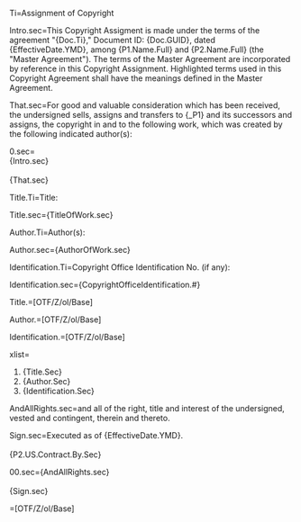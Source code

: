 Ti=Assignment of Copyright

Intro.sec=This Copyright Assigment is made under the terms of the agreement "{Doc.Ti}," Document ID: {Doc.GUID}, dated {EffectiveDate.YMD}, among {P1.Name.Full} and {P2.Name.Full} (the "Master Agreement").  The terms of the Master Agreement are incorporated by reference in this Copyright Assignment.  Highlighted terms used in this Copyright Agreement shall have the meanings defined in the Master Agreement.


That.sec=For good and valuable consideration which has been received, the undersigned sells, assigns and transfers to {_P1} and its successors and assigns, the copyright in and to the following work, which was created by the following indicated author(s):

0.sec=<br>{Intro.sec}<br><br>{That.sec}

Title.Ti=Title: 	

Title.sec={TitleOfWork.sec}

Author.Ti=Author(s):	

Author.sec={AuthorOfWork.sec}

Identification.Ti=Copyright Office Identification No. (if any):			

Identification.sec={CopyrightOfficeIdentification.#}

Title.=[OTF/Z/ol/Base]

Author.=[OTF/Z/ol/Base]

Identification.=[OTF/Z/ol/Base]	

xlist=<ol><li>{Title.Sec}<li>{Author.Sec}<li>{Identification.Sec}</ol>

AndAllRights.sec=and all of the right, title and interest of the undersigned, vested and contingent, therein and thereto.

Sign.sec=Executed as of {EffectiveDate.YMD}.<br><br>{P2.US.Contract.By.Sec}

00.sec={AndAllRights.sec}<br><br>{Sign.sec}


=[OTF/Z/ol/Base]
